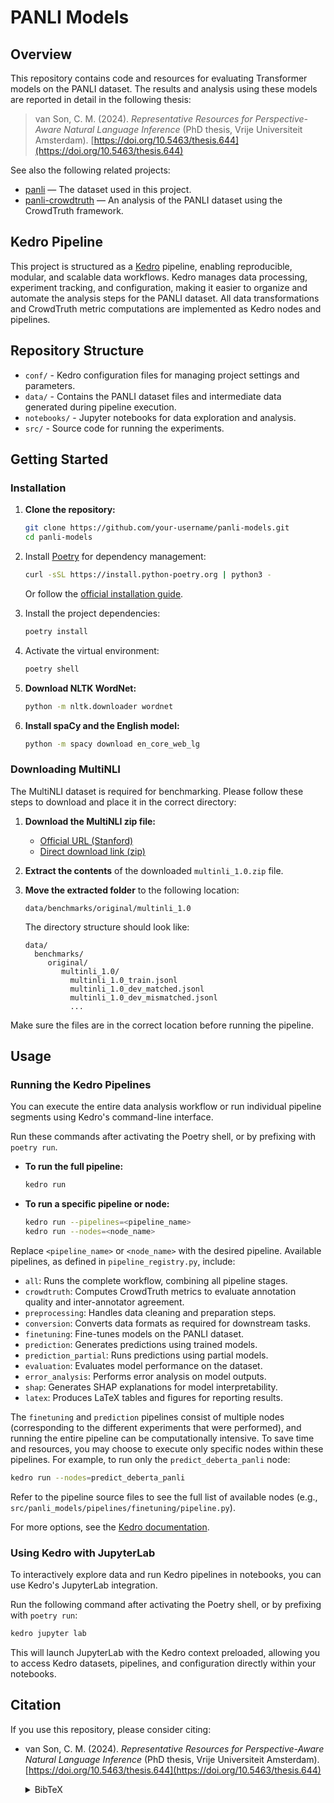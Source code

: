 # PANLI Models

## Overview
This repository contains code and resources for evaluating Transformer models on the PANLI dataset. The results and analysis using these models are reported in detail in the following thesis:

> van Son, C. M. (2024). *Representative Resources for Perspective-Aware Natural Language Inference* (PhD thesis, Vrije Universiteit Amsterdam). [https://doi.org/10.5463/thesis.644](https://doi.org/10.5463/thesis.644)

See also the following related projects:
- [panli](https://github.com/cltl/panli) — The dataset used in this project.
- [panli-crowdtruth](https://github.com/cltl/panli-crowdtruth) — An analysis of the PANLI dataset using the CrowdTruth framework.

## Kedro Pipeline

This project is structured as a [Kedro](https://kedro.org/) pipeline, enabling reproducible, modular, and scalable data workflows. Kedro manages data processing, experiment tracking, and configuration, making it easier to organize and automate the analysis steps for the PANLI dataset. All data transformations and CrowdTruth metric computations are implemented as Kedro nodes and pipelines.

## Repository Structure

- `conf/` - Kedro configuration files for managing project settings and parameters.
- `data/` - Contains the PANLI dataset files and intermediate data generated during pipeline execution.
- `notebooks/` - Jupyter notebooks for data exploration and analysis.
- `src/` - Source code for running the experiments.

## Getting Started

### Installation

1. **Clone the repository:**
    ```bash
    git clone https://github.com/your-username/panli-models.git
    cd panli-models
    ```

2. Install [Poetry](https://python-poetry.org/) for dependency management:
    ```bash
    curl -sSL https://install.python-poetry.org | python3 -
    ```
    Or follow the [official installation guide](https://python-poetry.org/docs/#installation).

3. Install the project dependencies:
    ```bash
    poetry install
    ```

4. Activate the virtual environment:
    ```bash
    poetry shell
    ```

5. **Download NLTK WordNet:**
    ```bash
    python -m nltk.downloader wordnet
    ```

6. **Install spaCy and the English model:**
    ```bash
    python -m spacy download en_core_web_lg
    ```

### Downloading MultiNLI

The MultiNLI dataset is required for benchmarking. Please follow these steps to download and place it in the correct directory:

1. **Download the MultiNLI zip file:**

    - [Official URL (Stanford)](https://cims.nyu.edu/~sbowman/multinli/)
    - [Direct download link (zip)](https://cims.nyu.edu/~sbowman/multinli/multinli_1.0.zip)

2. **Extract the contents** of the downloaded `multinli_1.0.zip` file.

3. **Move the extracted folder** to the following location:

    ```
    data/benchmarks/original/multinli_1.0
    ```

    The directory structure should look like:

    ```
    data/
      benchmarks/
         original/
            multinli_1.0/
              multinli_1.0_train.jsonl
              multinli_1.0_dev_matched.jsonl
              multinli_1.0_dev_mismatched.jsonl
              ...
    ```

Make sure the files are in the correct location before running the pipeline.

## Usage

### Running the Kedro Pipelines

You can execute the entire data analysis workflow or run individual pipeline segments using Kedro's command-line interface.

Run these commands after activating the Poetry shell, or by prefixing with `poetry run`.

- **To run the full pipeline:**
    ```bash
    kedro run
    ```

- **To run a specific pipeline or node:**
    ```bash
    kedro run --pipelines=<pipeline_name>
    kedro run --nodes=<node_name>
    ```

Replace `<pipeline_name>` or `<node_name>` with the desired pipeline. Available pipelines, as defined in `pipeline_registry.py`, include:

- `all`: Runs the complete workflow, combining all pipeline stages.
- `crowdtruth`: Computes CrowdTruth metrics to evaluate annotation quality and inter-annotator agreement.
- `preprocessing`: Handles data cleaning and preparation steps.
- `conversion`: Converts data formats as required for downstream tasks.
- `finetuning`: Fine-tunes models on the PANLI dataset.
- `prediction`: Generates predictions using trained models.
- `prediction_partial`: Runs predictions using partial models.
- `evaluation`: Evaluates model performance on the dataset.
- `error_analysis`: Performs error analysis on model outputs.
- `shap`: Generates SHAP explanations for model interpretability.
- `latex`: Produces LaTeX tables and figures for reporting results.

The `finetuning` and `prediction` pipelines consist of multiple nodes (corresponding to the different experiments that were performed), and running the entire pipeline can be computationally intensive. To save time and resources, you may choose to execute only specific nodes within these pipelines. For example, to run only the `predict_deberta_panli` node:

```bash
kedro run --nodes=predict_deberta_panli
```

Refer to the pipeline source files to see the full list of available nodes (e.g., `src/panli_models/pipelines/finetuning/pipeline.py`).

For more options, see the [Kedro documentation](https://docs.kedro.org/en/stable/index.html).

### Using Kedro with JupyterLab

To interactively explore data and run Kedro pipelines in notebooks, you can use Kedro's JupyterLab integration.

Run the following command after activating the Poetry shell, or by prefixing with `poetry run`:

```bash
kedro jupyter lab
```

This will launch JupyterLab with the Kedro context preloaded, allowing you to access Kedro datasets, pipelines, and configuration directly within your notebooks.


## Citation

If you use this repository, please consider citing:

* van Son, C. M. (2024). *Representative Resources for Perspective-Aware Natural Language Inference* (PhD thesis, Vrije Universiteit Amsterdam). [https://doi.org/10.5463/thesis.644](https://doi.org/10.5463/thesis.644)

    <details>
    <summary>BibTeX</summary>
    ```bibtex
    @phdthesis{ba18bc83a2be4b29805c6b91aaa9a152,
        title = "Representative Resources for Perspective-Aware Natural Language Inference",
        author = "{van Son}, {Chantal Michelle}",
        year = "2024",
        month = nov,
        day = "1",
        doi = "10.5463/thesis.644",
        language = "English",
        type = "PhD-Thesis - Research and graduation internal",
        school = "Vrije Universiteit Amsterdam",
    }
    ```
    </details>

